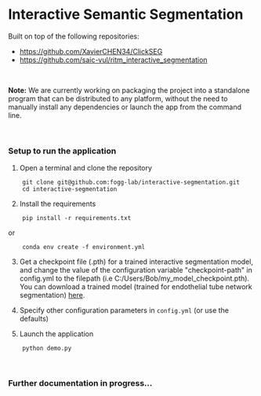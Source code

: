 # Interactive Semantic Segmentation

Built on top of the following repositories:  
- https://github.com/XavierCHEN34/ClickSEG
- https://github.com/saic-vul/ritm_interactive_segmentation

<br>

**Note:** We are currently working on packaging the project into a standalone program that can be distributed to any platform, without the need to manually install any dependencies or launch the app from the command line.

<br>

### Setup to run the application
1. Open a terminal and clone the repository  
```
    git clone git@github.com:fogg-lab/interactive-segmentation.git
    cd interactive-segmentation
```

2. Install the requirements
```
    pip install -r requirements.txt
```  
or  
```
    conda env create -f environment.yml
```  
3. Get a checkpoint file (.pth) for a trained interactive segmentation model, and change the value of the configuration variable "checkpoint-path" in config.yml to the filepath (i.e C:/Users/Bob/my_model_checkpoint.pth). You can download a trained model (trained for endothelial tube network segmentation) [here](https://drive.google.com/file/d/1JJZalxTMQFL9grnEBmHNQ37IezOhjDYZ/view?usp=share_link).  

4. Specify other configuration parameters in `config.yml` (or use the defaults)  

5. Launch the application  
```
    python demo.py
```

<br>

### Further documentation in progress...
